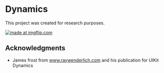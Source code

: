 # Dynamics

This project was created for research purposes. 

<a href="https://imgflip.com/gif/1qdd5f"><img src="https://i.imgflip.com/1qdd5f.gif" title="made at imgflip.com"/></a>

## Acknowledgments

* James frost from www.raywenderlich.com and his publication for UIKit Dynamics


